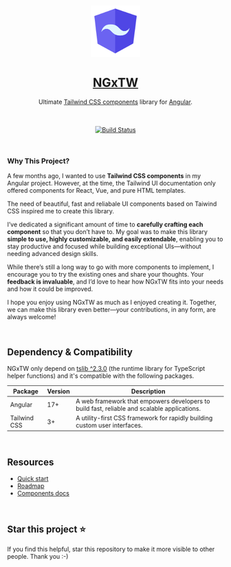 <div align="center">
  <a href="https://www.ngxtw.com/">
    <img src="projects/docs/assets/images/ngxtw-logo-doc.png" alt="ngxtw" height="120" />
    <h1>NGxTW</h1>
  </a>
</div>

<div align="center">
Ultimate <a href="https://tailwindui.com/">Tailwind CSS components</a> library for <a href="https://angular.dev/">Angular</a>.
<br/>
<br/>
<br/>

[![Build Status](https://dev.azure.com/ecologiciel/Lab/_apis/build/status%2Fngxtw-lib?repoName=William-Mba%2Fngxtw&branchName=master)](https://dev.azure.com/ecologiciel/Lab/_build/latest?definitionId=5&repoName=William-Mba%2Fngxtw&branchName=master)

</div>

<br/>

### Why This Project?

A few months ago, I wanted to use **Tailwind CSS components** in my Angular project. However, at the time, the Tailwind UI documentation only offered components for React, Vue, and pure HTML templates.

The need of beautiful, fast and reliabale UI components based on Taiwind CSS inspired me to create this library.

I’ve dedicated a significant amount of time to **carefully crafting each component** so that you don’t have to. My goal was to make this library **simple to use, highly customizable, and easily extendable**, enabling you to stay productive and focused while building exceptional UIs—without needing advanced design skills.

While there’s still a long way to go with more components to implement, I encourage you to try the existing ones and share your thoughts. Your **feedback is invaluable**, and I’d love to hear how NGxTW fits into your needs and how it could be improved.

I hope you enjoy using NGxTW as much as I enjoyed creating it. Together, we can make this library even better—your contributions, in any form, are always welcome!

<br/>

## Dependency & Compatibility

NGxTW only depend on [tslib ^2.3.0](https://www.typescriptlang.org/) (the runtime library for TypeScript helper functions) and it's compatible with the following packages.

<table>
  <thead>
    <tr>
      <th>Package</th>
      <th>Version</th>
      <th>Description</th>
    </tr>
  </thead>
  <tbody>
    <tr>
      <td>Angular</td>
      <td>
        17+
      </td>
      <td>A web framework that empowers developers to build fast, reliable and scalable applications.</td>
    </tr>
    <tr>
      <td>Tailwind CSS</td>
      <td>3+</td>
      <td>A utility-first CSS framework for rapidly building custom user interfaces.</td>
    </tr>
  </tbody>
</table>

<br/>

## Resources

- [Quick start](https://ngxtw.com/quick-start)
- [Roadmap](https://www.ngxtw.com/roadmap)
- [Components docs](https://www.ngxtw.com/)

<br/>

## Star this project ⭐️

If you find this helpful, star this repository to make it more visible to other people. Thank you :-)
